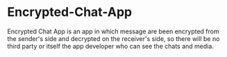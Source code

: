 # Encrypted-Chat-App
Encrypted Chat App is an app in which message are been encrypted from the sender's side and decrypted on the receiver's side, so there will be no third party or itself the app developer who can see the chats and media.
